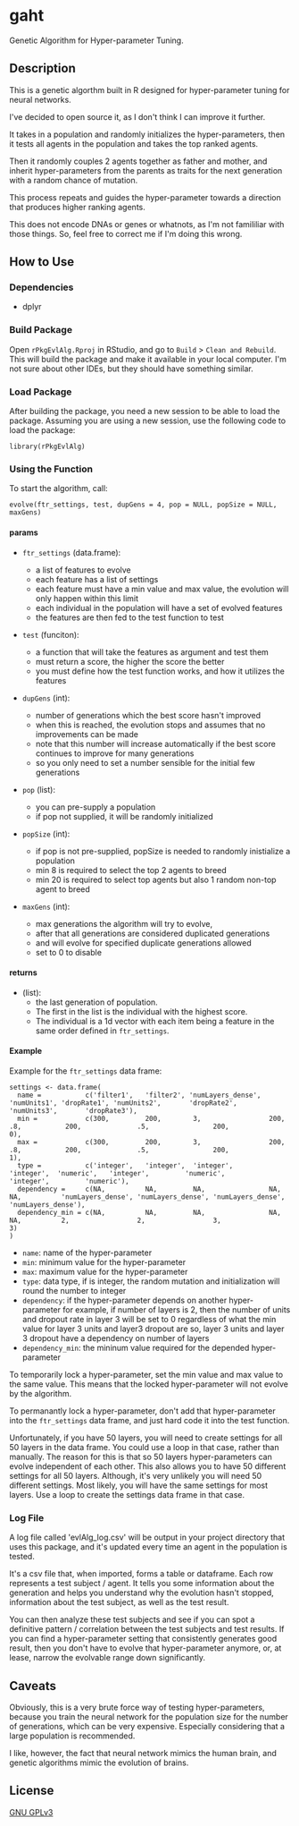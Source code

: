 # gaht
Genetic Algorithm for Hyper-parameter Tuning.

## Description
This is a genetic algorthm built in R designed for hyper-parameter tuning for neural networks.

I've decided to open source it, as I don't think I can improve it further.

It takes in a population and randomly initializes the hyper-parameters, then it tests all agents in the population and takes the top ranked agents.

Then it randomly couples 2 agents together as father and mother, and inherit hyper-parameters from the parents as traits for the next generation with a random chance of mutation.

This process repeats and guides the hyper-parameter towards a direction that produces higher ranking agents.

This does not encode DNAs or genes or whatnots, as I'm not famililiar with those things. So, feel free to correct me if I'm doing this wrong.

## How to Use
### Dependencies
- dplyr

### Build Package
Open `rPkgEvlAlg.Rproj` in RStudio, and go to `Build` > `Clean and Rebuild`. This will build the package and make it available in your local computer. I'm not sure about other IDEs, but they should have something similar.

### Load Package
After building the package, you need a new session to be able to load the package. Assuming you are using a new session, use the following code to load the package:
```
library(rPkgEvlAlg)
```

### Using the Function
To start the algorithm, call:
```
evolve(ftr_settings, test, dupGens = 4, pop = NULL, popSize = NULL, maxGens)  
```
#### params
- `ftr_settings` (data.frame):
  - a list of features to evolve
  - each feature has a list of settings
  - each feature must have a min value and max value, the evolution will only happen within this limit
  - each individual in the population will have a set of evolved features
  - the features are then fed to the test function to test
   
- `test` (funciton):
  - a function that will take the features as argument and test them
  - must return a score, the higher the score the better
  - you must define how the test function works, and how it utilizes the features
   
- `dupGens` (int):
  - number of generations which the best score hasn't improved
  - when this is reached, the evolution stops and assumes that no improvements can be made
  - note that this number will increase automatically if the best score continues to improve for many generations
  - so you only need to set a number sensible for the initial few generations
   
- `pop` (list):
  - you can pre-supply a population
  - if pop not supplied, it will be randomly initialized
   
- `popSize` (int):
  - if pop is not pre-supplied, popSize is needed to randomly inistialize a population
  - min 8 is required to select the top 2 agents to breed
  - min 20 is required to select top agents but also 1 random non-top agent to breed
   
- `maxGens` (int):
  - max generations the algorithm will try to evolve,
  - after that all generations are considered duplicated generations
  - and will evolve for specified duplicate generations allowed
  - set to 0 to disable

#### returns
- (list):
  - the last generation of population.
  - The first in the list is the individual with the highest score.
  - The individual is a 1d vector with each item being a feature in the same order defined in `ftr_settings`.

#### Example
Example for the `ftr_settings` data frame:
```
settings <- data.frame(
  name =           c('filter1',   'filter2', 'numLayers_dense', 'numUnits1', 'dropRate1', 'numUnits2',       'dropRate2',       'numUnits3',       'dropRate3'),
  min =            c(300,         200,        3,                 200,        .8,           200,              .5,                200,               0),
  max =            c(300,         200,        3,                 200,        .8,           200,              .5,                200,               1),
  type =           c('integer',   'integer',  'integer',         'integer',  'numeric',   'integer',         'numeric',         'integer',         'numeric'),
  dependency =     c(NA,          NA,         NA,                NA,         NA,          'numLayers_dense', 'numLayers_dense', 'numLayers_dense', 'numLayers_dense'),
  dependency_min = c(NA,          NA,         NA,                NA,         NA,          2,                 2,                 3,                 3)
)
```
  - `name`: name of the hyper-parameter
  - `min`: minimum value for the hyper-parameter
  - `max`: maximum value for the hyper-parameter
  - `type`: data type, if is integer, the random mutation and initialization will round the number to integer
  - `dependency`: if the hyper-parameter depends on another hyper-parameter
      for example, if number of layers is 2, then the number of units and dropout rate in layer 3 will be set to 0
      regardless of what the min value for layer 3 units and layer3 dropout are
      so, layer 3 units and layer 3 dropout have a dependency on number of layers
  - `dependency_min`: the mininum value required for the depended hyper-parameter
  
  To temporarily lock a hyper-parameter, set the min value and max value to the same value. This means that the locked hyper-parameter will not evolve by the algorithm.
  
  To permanantly lock a hyper-parameter, don't add that hyper-parameter into the `ftr_settings` data frame, and just hard code it into the test function.
  
  Unfortunately, if you have 50 layers, you will need to create settings for all 50 layers in the data frame. You could use a loop in that case, rather than manually. The reason for this is that so 50 layers hyper-parameters can evolve independent of each other. This also allows you to have 50 different settings for all 50 layers. Although, it's very unlikely you will need 50 different settings. Most likely, you will have the same settings for most layers. Use a loop to create the settings data frame in that case.

### Log File
A log file called 'evlAlg_log.csv' will be output in your project directory that uses this package, and it's updated every time an agent in the population is tested.

It's a csv file that, when imported, forms a table or dataframe. Each row represents a test subject / agent. It tells you some information about the generation and helps you understand why the evolution hasn't stopped, information about the test subject, as well as the test result.

You can then analyze these test subjects and see if you can spot a definitive pattern / correlation between the test subjects and test results. If you can find a hyper-parameter setting that consistently generates good result, then you don't have to evolve that hyper-parameter anymore, or, at lease, narrow the evolvable range down significantly.

## Caveats
Obviously, this is a very brute force way of testing hyper-parameters, because you train the neural network for the population size  for the number of generations, which can be very expensive. Especially considering that a large population is recommended.

I like, however, the fact that neural network mimics the human brain, and genetic algorithms mimic the evolution of brains.

## License
[GNU GPLv3](https://choosealicense.com/licenses/gpl-3.0/)

